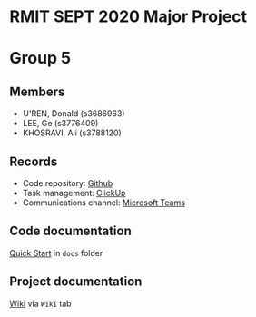 # RMIT SEPT 2020 Major Project

# Group 5

## Members
* U'REN, Donald (s3686963)
* LEE, Ge (s3776409)
* KHOSRAVI, Ali (s3788120)

## Records

* Code repository: [Github](https://github.com/RMIT-SEPT/majorproject-2-thurs-18-30-5) 
* Task management: [ClickUp](https://app.clickup.com/6916505/v/l/s/6940247)
* Communications channel: [Microsoft Teams](https://teams.microsoft.com/l/channel/19%3a4b6e5f8a1553417dbeff5f23690d8ebc%40thread.tacv2/General?groupId=25ef5859-063c-4c1a-8d46-988c0c7cb83d&tenantId=d1323671-cdbe-4417-b4d4-bdb24b51316b)

## Code documentation

[Quick Start](/docs/README.md) in `docs` folder

## Project documentation
[Wiki](https://github.com/RMIT-SEPT/majorproject-2-thurs-18-30-5/wiki) via `Wiki` tab
